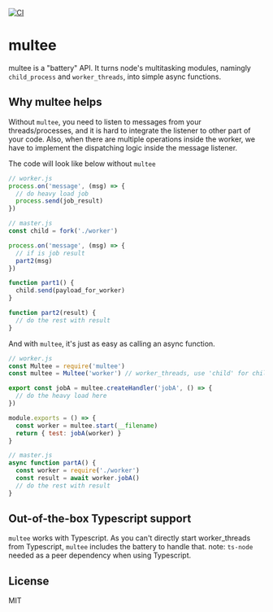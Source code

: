 [![CI](https://github.com/rjyo/multee/workflows/CI/badge.svg)](https://github.com/rjyo/multee/actions)

# multee

multee is a "battery" API. It turns node's multitasking modules, namingly `child_process` and `worker_threads`, into simple async functions.

## Why multee helps

Without `multee`, you need to listen to messages from your threads/processes, and it is hard to integrate the listener to other part of your code. Also, when there are multiple operations inside the worker, we have to implement the dispatching logic inside the message listener.

The code will look like below without `multee`

```javascript
// worker.js
process.on('message', (msg) => {
  // do heavy load job
  process.send(job_result)
})

// master.js
const child = fork('./worker')

process.on('message', (msg) => {
  // if is job result
  part2(msg)
})

function part1() {
  child.send(payload_for_worker)
}

function part2(result) {
  // do the rest with result
}
```

And with `multee`, it's just as easy as calling an async function.

```javascript
// worker.js
const Multee = require('multee')
const multee = Multee('worker') // worker_threads, use 'child' for child_process

export const jobA = multee.createHandler('jobA', () => {
  // do the heavy load here
})

module.exports = () => {
  const worker = multee.start(__filename)
  return { test: jobA(worker) }
}

// master.js
async function partA() {
  const worker = require('./worker')
  const result = await worker.jobA()
  // do the rest with result
}
```

## Out-of-the-box Typescript support

`multee` works with Typescript. As you can't directly start worker_threads from Typescript, `multee` includes the battery to handle that. note: `ts-node` needed as a peer dependency when using Typescript.


## License

MIT